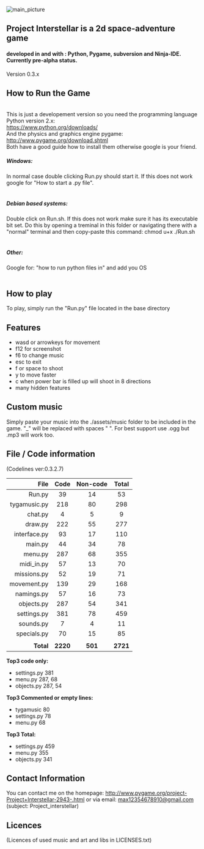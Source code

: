 ![main_picture](https://lh3.googleusercontent.com/-ZjA1FSivXNw/VSaOqy8nSRI/AAAAAAAAAB4/_nW122LgHr0/s701-no/all.tiff)

<h2>Project Interstellar is a 2d space-adventure game</h2>
<h4>developed  in and with : Python, Pygame, subversion and Ninja-IDE. Currently pre-alpha status.</h4>

Version 0.3.x

How to Run the Game
-------------------
<br>This is just a developement version so you need
the programming language Python version 2.x:</br>
https://www.python.org/downloads/
<br>And the physics and graphics engine pygame:</br>
http://www.pygame.org/download.shtml
<br>Both have a good guide how to install them otherwise google is your friend.</br>
<h5>Windows:</h5>
In normal case double clicking Run.py should start it. If this does not work google for "How to start a .py file".
<br></br>
<h5>Debian based systems:</h5>
Double click on Run.sh. If this does not work make sure it has its executable bit set. Do this by opening a treminal in this folder or navigating there with a "normal" terminal and then copy-paste this command: chmod u+x ./Run.sh
<br></br>
<h5>Other:</h5>
Google for: "how to run python files in" and add you OS
<br></br>

How to play
-----------
To play, simply run the "Run.py" file located in the base directory

Features
--------
<ul>
<li>wasd or arrowkeys for movement</li>
<li>f12 for screenshot</li>
<li>f6 to change music</li>
<li>esc to exit</li>
<li>f or space to shoot</li>
<li>y to move faster</li>
<li>c when power bar is filled up will shoot in 8 directions</li>
<li>many hidden features</li>
</ul>

Custom music
------------
Simply paste your music into the ./assets/music folder to be included in the game.
"_" will be replaced with spaces " ". For best support use .ogg but .mp3 will work too.

File / Code information
-----------------------
(Codelines ver:0.3.2.7)

| File | Code | Non-code | Total |
| ---: | :--: | :---------------------: | :---: |
| Run.py | 39 | 14 | 53 |
| tygamusic.py | 218 | 80 | 298 |
| chat.py | 4 | 5 | 9 |
| draw.py | 222 | 55 | 277 |
| interface.py | 93 | 17 | 110 |
| main.py | 44 | 34 | 78 |
| menu.py | 287 | 68 | 355 |
| midi_in.py | 57 | 13 | 70 |
| missions.py | 52 | 19 | 71 |
| movement.py | 139 | 29 | 168 |
| namings.py | 57 | 16 | 73 |
| objects.py | 287 | 54 | 341 |
| settings.py | 381 | 78 | 459 |
| sounds.py | 7 | 4 | 11 |
| specials.py | 70 | 15 | 85 |
| | | |
| <strong>Total</strong> | <strong>2220</strong> | <strong>501</strong> | <strong>2721</strong> |

<strong>Top3 code only:</strong><ul>
<li>settings.py 381</li>
<li>menu.py     287, 68</li>
<li>objects.py  287, 54</li></ul>

<strong>Top3  Commented or empty lines:</strong><ul>
<li>tygamusic   80</li>
<li>settings.py 78</li>
<li>menu.py     68</li></ul>

<strong>Top3 Total:</strong><ul>
<li>settings.py 459</li>
<li>menu.py     355</li>
<li>objects.py  341</li></ul>

Contact Information
-------------------
You can contact me on the homepage: http://www.pygame.org/project-Project+Interstellar-2943-.html
or via email: max12354678910@gmail.com
		(subject: Project_interstellar)

Licences
--------
(Licences of used music and art and libs in LICENSES.txt)
